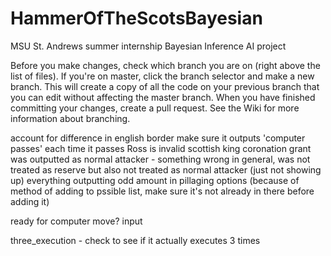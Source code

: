 # HammerOfTheScotsBayesian
MSU St. Andrews summer internship Bayesian Inference AI project

Before you make changes, check which branch you are on (right above the list of files). If you're on master, click the branch selector and make a new branch. This will create a copy of all the code on your previous branch that you can edit without affecting the master branch. When you have finished committing your changes, create a pull request. See the Wiki for more information about branching.



account for difference in english border
make sure it outputs 'computer passes' each time it passes
Ross is invalid
scottish king coronation
grant was outputted as normal attacker - something wrong in general, was not treated as reserve but also not treated as normal attacker (just not showing up)
everything outputting odd amount in pillaging options (because of method of adding to pssible list, make sure it's not already in there before adding it)

ready for computer move? input

three_execution - check to see if it actually executes 3 times

